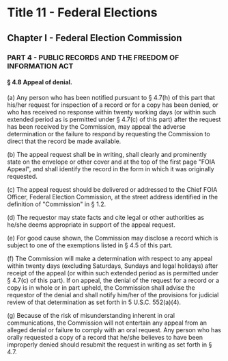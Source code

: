 
# Title 11 - Federal Elections
## Chapter I - Federal Election Commission
### PART 4 - PUBLIC RECORDS AND THE FREEDOM OF INFORMATION ACT
#### § 4.8 Appeal of denial.

(a) Any person who has been notified pursuant to § 4.7(h) of this part that his/her request for inspection of a record or for a copy has been denied, or who has received no response within twenty working days (or within such extended period as is permitted under § 4.7(c) of this part) after the request has been received by the Commission, may appeal the adverse determination or the failure to respond by requesting the Commission to direct that the record be made available.

(b) The appeal request shall be in writing, shall clearly and prominently state on the envelope or other cover and at the top of the first page "FOIA Appeal", and shall identify the record in the form in which it was originally requested.

(c) The appeal request should be delivered or addressed to the Chief FOIA Officer, Federal Election Commission, at the street address identified in the definition of "Commission" in § 1.2.

(d) The requestor may state facts and cite legal or other authorities as he/she deems appropriate in support of the appeal request.

(e) For good cause shown, the Commission may disclose a record which is subject to one of the exemptions listed in § 4.5 of this part.

(f) The Commission will make a determination with respect to any appeal within twenty days (excluding Saturdays, Sundays and legal holidays) after receipt of the appeal (or within such extended period as is permitted under § 4.7(c) of this part). If on appeal, the denial of the request for a record or a copy is in whole or in part upheld, the Commission shall advise the requestor of the denial and shall notify him/her of the provisions for judicial review of that determination as set forth in 5 U.S.C. 552(a)(4).

(g) Because of the risk of misunderstanding inherent in oral communications, the Commission will not entertain any appeal from an alleged denial or failure to comply with an oral request. Any person who has orally requested a copy of a record that he/she believes to have been improperly denied should resubmit the request in writing as set forth in § 4.7.
